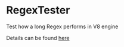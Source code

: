 # RegexTester
Test how a long Regex performs in V8 engine

Details can be found [here](https://napw.xyz/regexde-xie-suo-sui/)
